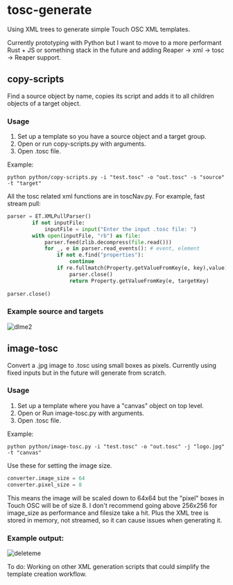 # tosc-generate
 Using XML trees to generate simple Touch OSC XML templates.

Currently prototyping with Python but I want to move to a more performant Rust + JS or something stack in the future and adding Reaper -> xml -> tosc -> Reaper support. 

## copy-scripts

Find a source object by name, copies its script and adds it to all children objects of a target object.

### Usage

1. Set up a template so you have a source object and a target group.
2. Open or run copy-scripts.py with arguments.
3. Open .tosc file.

Example:
```console
python python/copy-scripts.py -i "test.tosc" -o "out.tosc" -s "source" -t "target"
```

All the tosc related xml functions are in toscNav.py. For example, fast stream pull:
```python
parser = ET.XMLPullParser()
        if not inputFile:
            inputFile = input("Enter the input .tosc file: ")
        with open(inputFile, "rb") as file:
            parser.feed(zlib.decompress(file.read()))
            for _, e in parser.read_events(): # event, element
                if not e.find("properties"):
                    continue
                if re.fullmatch(Property.getValueFromKey(e, key),value):
                    parser.close()
                    return Property.getValueFromKey(e, targetKey)
        
parser.close()
```
### Example source and targets
![dlme2](https://user-images.githubusercontent.com/58243333/168412916-70d5f2ba-90b2-4f46-bc84-bce338ec3e1d.jpg)


## image-tosc

Convert a .jpg image to .tosc using small boxes as pixels. Currently using fixed inputs but in the future will generate from scratch.

### Usage

1. Set up a template where you have a "canvas" object on top level.
2. Open or Run image-tosc.py with arguments.
3. Open .tosc file.

Example:
```console
python python/image-tosc.py -i "test.tosc" -o "out.tosc" -j "logo.jpg" -t "canvas"
```

Use these for setting the image size.
```python
converter.image_size = 64
converter.pixel_size = 8
```
This means the image will be scaled down to 64x64 but the "pixel" boxes in Touch OSC will be of size 8.
I don't recommend going above 256x256 for image_size as performance and filesize take a hit. Plus the XML tree is stored in memory, not streamed, so it can cause issues when generating it.

### Example output:

![deleteme](https://user-images.githubusercontent.com/58243333/168332352-cb848b15-13fc-4573-861d-27b47f6da2ee.jpg)


To do: Working on other XML generation scripts that could simplify the template creation workflow.
